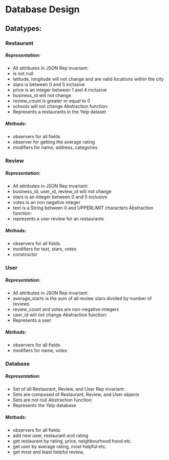 Database Design
===

## Datatypes:

### Restaurant

##### Representation:
- All attributes in JSON
Rep invariant:
- is not null
- latitude, longitude will not change and are valid locations within the city  
- stars is between 0 and 5 inclusive
- price is an integer between 1 and 4 inclusive
- business_id will not change  
- review_count is greater or equal to 0
- schools will not change
Abstraction function:
- Represents a restaurants in the Yelp dataset
##### Methods:
- observers for all fields  
- observer for getting the average rating
- modifiers for name, address, categories

### Review

##### Representation:
- All attributes in JSON
Rep invariant:
- business_id, user_id, review_id will not change
- stars is an integer between 0 and 5 inclusive
- votes is an non negative integer
- text is a String between 0 and UPPERLIMIT characters
Abstraction function:
- represents a user review for an restaurants
##### Methods:
- observers for all fields
- modifiers for text, stars, votes  
- constructor


### User

##### Representation:
- All attributes in JSON
Rep invariant:
- average_starts is the sum of all review stars divided by number of reviews
- review_count and votes are non-negative integers
- user_id will not change
Abstraction function:
- Represents a user
##### Methods:
- observers for all fields
- modifiers for name, votes


### Database

##### Representation:
- Set of all Restaurant, Review, and User
Rep invariant:
- Sets are composed of Restaurant, Review, and User objects
- Sets are not null
Abstraction function:
- Represents the Yelp database  
##### Methods:
- observers for all fields
- add new user, restaurant and rating
- get restaurant by rating, price, neighbourhood hood etc.
- get user by average rating, most helpful etc.
- get most and least helpful review,
